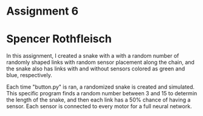 # Assignment 6
# Spencer Rothfleisch

In this assignment, I created a snake with a with a random number of randomly shaped links with random sensor placement along the chain, and the snake also has links with and without sensors colored as green and blue, respectively.

Each time "button.py" is ran, a randomized snake is created and simulated. This specific program finds a random number between 3 and 15 to determin the length of the snake, and then each link has a 50% chance of having a sensor. Each sensor is connected to every motor for a full neural network.